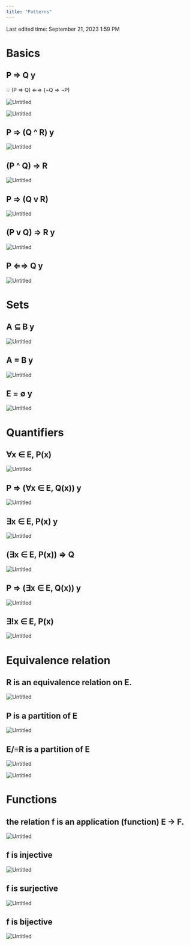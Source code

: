 ```yaml
---
title: "Patterns"
---
```

Last edited time: September 21, 2023 1:59 PM

# Basics

## P ⇒ Q y

<aside>
💡 (P ⇒ Q) ⇐⇒ (¬Q ⇒ ¬P)

![Untitled](Patterns/Untitled.png)

</aside>

![Untitled](Patterns/Untitled%201.png)

## P ⇒ (Q ^ R) y

![Untitled](Patterns/Untitled%202.png)

## (P ^ Q) ⇒ R

 

![Untitled](Patterns/Untitled%203.png)

## P ⇒ (Q v R)

![Untitled](Patterns/Untitled%204.png)

## (P v Q) ⇒ R y

 

![Untitled](Patterns/Untitled%205.png)

## P ⇐⇒ Q y

![Untitled](Patterns/Untitled%206.png)

# Sets

## A ⊆ B y

![Untitled](Patterns/Untitled%207.png)

## A = B y

![Untitled](Patterns/Untitled%208.png)

## E = ∅ y

![Untitled](Patterns/Untitled%209.png)

# Quantifiers

## ∀x ∈ E, P(x)

![Untitled](Patterns/Untitled%2010.png)

## P ⇒ (∀x ∈ E, Q(x)) y

![Untitled](Patterns/Untitled%2011.png)

## ∃x ∈ E, P(x) y

![Untitled](Patterns/Untitled%2012.png)

## (∃x ∈ E, P(x)) ⇒ Q

![Untitled](Patterns/Untitled%2013.png)

## P ⇒ (∃x ∈ E, Q(x)) y

![Untitled](Patterns/Untitled%2014.png)

## ∃!x ∈ E, P(x)

![Untitled](Patterns/Untitled%2015.png)

# Equivalence relation

## R is an equivalence relation on E.

![Untitled](Patterns/Untitled%2016.png)

## P is a partition of E

![Untitled](Patterns/Untitled%2017.png)

## E/≡R is a partition of E

![Untitled](Patterns/Untitled%2018.png)

![Untitled](Patterns/Untitled%2019.png)

# Functions

## the relation f is an application (function) E → F.

![Untitled](Patterns/Untitled%2020.png)

## f is injective

![Untitled](Patterns/Untitled%2021.png)

## f is surjective

![Untitled](Patterns/Untitled%2022.png)

## f is bijective

![Untitled](Patterns/Untitled%2023.png)
